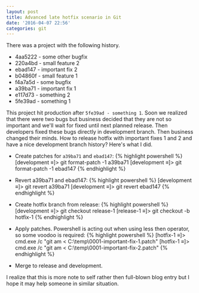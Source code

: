 ```yaml
---
layout: post
title: Advanced late hotfix scenario in Git
date: '2016-04-07 22:56'
categories: git
---
```


There was a project with the following history.

* 4aa5222 - some other bugfix
* 220a4bd - small feature 2
* ebad147 - important fix 2
* b04860f - small feature 1
* f4a7a5d - some bugfix
* a39ba71 - important fix 1
* e117d73 - something 2
* 5fe39ad - something 1

This project hit production after `5fe39ad - something 1`. Soon we realized that there were two bugs but business decided that they are not so important and we'll wait for fixed until next planned release. Then developers fixed these bugs directly in development branch. Then business changed their minds. How to release hotfix with important fixes 1 and 2 and have a nice development branch history? Here's what I did.

+ Create patches for `a39ba71` and `ebad147`:
{% highlight powershell %}
[development ≡]> git format-patch -1 a39ba71
[development ≡]> git format-patch -1 ebad147
{% endhighlight %}

+ Revert a39ba71 and ebad147:
{% highlight powershell %}
[development ≡]> git revert a39ba71
[development ≡]> git revert ebad147
{% endhighlight %}

+ Create hotfix branch from release:
{% highlight powershell %}
[development ≡]> git checkout release-1
[release-1 ≡]> git checkout -b hotfix-1
{% endhighlight %}

+ Apply patches. Powershell is acting out when using less then operator, so some voodoo is required:
{% highlight powershell %}
[hotfix-1 ≡]> cmd.exe /c "git am < C:\temp\0001-important-fix-1.patch"
[hotfix-1 ≡]> cmd.exe /c "git am < C:\temp\0001-important-fix-2.patch"
{% endhighlight %}

+ Merge to release and development.

I realize that this is more note to self rather then full-blown blog entry but I hope it may help someone in similar situation.

